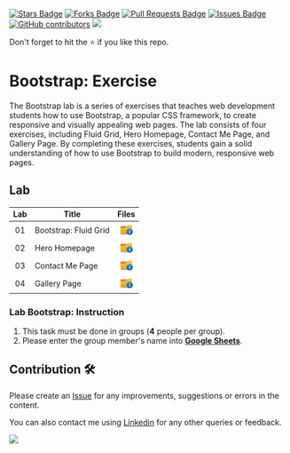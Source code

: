 <a href="https://github.com/drshahizan/learn-php/stargazers"><img src="https://img.shields.io/github/stars/drshahizan/learn-php" alt="Stars Badge"/></a>
<a href="https://github.com/drshahizan/learn-php/network/members"><img src="https://img.shields.io/github/forks/drshahizan/learn-php" alt="Forks Badge"/></a>
<a href="https://github.com/drshahizan/learn-php/pulls"><img src="https://img.shields.io/github/issues-pr/drshahizan/learn-php" alt="Pull Requests Badge"/></a>
<a href="https://github.com/drshahizan/learn-php/issues"><img src="https://img.shields.io/github/issues/drshahizan/learn-php" alt="Issues Badge"/></a>
<a href="https://github.com/drshahizan/learn-php/graphs/contributors"><img alt="GitHub contributors" src="https://img.shields.io/github/contributors/drshahizan/learn-php?color=2b9348"></a>
![](https://visitor-badge.glitch.me/badge?page_id=drshahizan/learn-php)

Don't forget to hit the :star: if you like this repo.

# Bootstrap: Exercise
The Bootstrap lab is a series of exercises that teaches web development students how to use Bootstrap, a popular CSS framework, to create responsive and visually appealing web pages. The lab consists of four exercises, including Fluid Grid, Hero Homepage, Contact Me Page, and Gallery Page. By completing these exercises, students gain a solid understanding of how to use Bootstrap to build modern, responsive web pages.

## Lab

| Lab | Title | Files |
| :-----: | ----- | :------: | 
| 01 | Bootstrap: Fluid Grid |<a href="lab1" ><img src="../../images/folder_info.png" width="24px" height="24px" ></a> |
| 02 | Hero Homepage |<a href="lab2" ><img src="../../images/folder_info.png" width="24px" height="24px"></a>|
| 03 | Contact Me Page |<a href="lab3" ><img src="../../images/folder_info.png" width="24px" height="24px" ></a> |
| 04 | Gallery Page |<a href="lab4" ><img src="../../images/folder_info.png" width="24px" height="24px" ></a> |


### Lab Bootstrap: Instruction

1. This task must be done in groups (**4** people per group).
2. Please enter the group member's name into **[Google Sheets](https://docs.google.com/spreadsheets/d/1Php82HH-wrviP2rOho94JmztpPcXmgFL/edit?usp=sharing&ouid=116754994049085925053&rtpof=true&sd=true)**.

## Contribution 🛠️
Please create an [Issue](https://github.com/drshahizan/learn-php/issues) for any improvements, suggestions or errors in the content.

You can also contact me using [Linkedin](https://www.linkedin.com/in/drshahizan/) for any other queries or feedback.

![](https://visitor-badge.glitch.me/badge?page_id=drshahizan)
